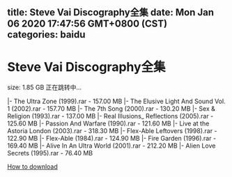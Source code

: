 
title: Steve Vai Discography全集
date: Mon Jan 06 2020 17:47:56 GMT+0800 (CST)    
categories: baidu
---

# Steve Vai Discography全集
size: 1.85 GB
 正在跳转中...
 
|- The Ultra Zone (1999).rar - 157.00 MB
|- The Elusive Light And Sound Vol. 1 (2002).rar - 157.70 MB
|- The 7th Song (2000).rar - 130.20 MB
|- Sex & Religion (1993).rar - 137.00 MB
|- Real Illusions_ Reflections (2005).rar - 125.60 MB
|- Passion And Warfare (1990).rar - 121.60 MB
|- Live at the Astoria London (2003).rar - 318.30 MB
|- Flex-Able Leftovers (1998).rar - 122.90 MB
|- Flex-Able (1984).rar - 124.90 MB
|- Fire Garden (1996).rar - 169.40 MB
|- Alive In An Ultra World (2001).rar - 212.20 MB
|- Alien Love Secrets (1995).rar - 76.40 MB

[How to download](https://bpcam.bemobtrk.com/go/2ceec3aa-1ca2-46d6-b9ff-aaa5c184517c?jno=552)